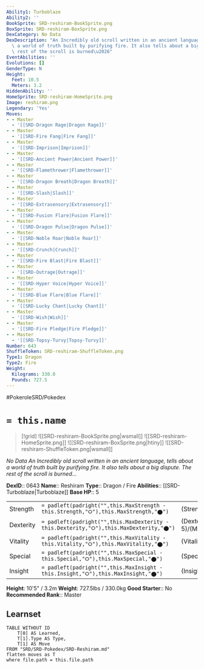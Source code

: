 ```yaml
---
Ability1: Turboblaze
Ability2: ''
BookSprite: SRD-reshiram-BookSprite.png
BoxSprite: SRD-reshiram-BoxSprite.png
DexCategory: No Data
DexDescription: "An Incredibly old scroll written in an ancient language, tells about\
  \ a world of truth built by purifying fire. It also tells about a big dispute. The\
  \ rest of the scroll is burned\u2026"
EventAbilities: ''
Evolutions: []
GenderType: N
Height:
  Feet: 10.5
  Meters: 3.2
HiddenAbility: ''
HomeSprite: SRD-reshiram-HomeSprite.png
Image: reshiram.png
Legendary: 'Yes'
Moves:
- - Master
  - '[[SRD-Dragon Rage|Dragon Rage]]'
- - Master
  - '[[SRD-Fire Fang|Fire Fang]]'
- - Master
  - '[[SRD-Imprison|Imprison]]'
- - Master
  - '[[SRD-Ancient Power|Ancient Power]]'
- - Master
  - '[[SRD-Flamethrower|Flamethrower]]'
- - Master
  - '[[SRD-Dragon Breath|Dragon Breath]]'
- - Master
  - '[[SRD-Slash|Slash]]'
- - Master
  - '[[SRD-Extrasensory|Extrasensory]]'
- - Master
  - '[[SRD-Fusion Flare|Fusion Flare]]'
- - Master
  - '[[SRD-Dragon Pulse|Dragon Pulse]]'
- - Master
  - '[[SRD-Noble Roar|Noble Roar]]'
- - Master
  - '[[SRD-Crunch|Crunch]]'
- - Master
  - '[[SRD-Fire Blast|Fire Blast]]'
- - Master
  - '[[SRD-Outrage|Outrage]]'
- - Master
  - '[[SRD-Hyper Voice|Hyper Voice]]'
- - Master
  - '[[SRD-Blue Flare|Blue Flare]]'
- - Master
  - '[[SRD-Lucky Chant|Lucky Chant]]'
- - Master
  - '[[SRD-Wish|Wish]]'
- - Master
  - '[[SRD-Fire Pledge|Fire Pledge]]'
- - Master
  - '[[SRD-Topsy-Turvy|Topsy-Turvy]]'
Number: 643
ShuffleToken: SRD-reshiram-ShuffleToken.png
Type1: Dragon
Type2: Fire
Weight:
  Kilograms: 330.0
  Pounds: 727.5
---
```


#PokeroleSRD/Pokedex

# `= this.name`

> [!grid]
> ![[SRD-reshiram-BookSprite.png|wsmall]]
> ![[SRD-reshiram-HomeSprite.png]]
> ![[SRD-reshiram-BoxSprite.png|htiny]]
> ![[SRD-reshiram-ShuffleToken.png|wsmall]]


*No Data*
*An Incredibly old scroll written in an ancient language, tells about a world of truth built by purifying fire. It also tells about a big dispute. The rest of the scroll is burned…*

**DexID**:: 0643
**Name**:: Reshiram
**Type**:: Dragon / Fire
**Abilities**:: [[SRD-Turboblaze|Turboblaze]]
**Base HP**:: 5

|           |                                                                                        |                                          |
| --------- | -------------------------------------------------------------------------------------- | ---------------------------------------- |
| Strength  | `= padleft(padright("",this.MaxStrength - this.Strength,"⭘"),this.MaxStrength,"⬤")`    | (Strength::7)/(MaxStrength::7)   |
| Dexterity | `= padleft(padright("",this.MaxDexterity - this.Dexterity,"⭘"),this.MaxDexterity,"⬤")` | (Dexterity:: 5)/(MaxDexterity::5) |
| Vitality  | `= padleft(padright("",this.MaxVitality - this.Vitality,"⭘"),this.MaxVitality,"⬤")`    | (Vitality::6)/(MaxVitality::6)   |
| Special   | `= padleft(padright("",this.MaxSpecial - this.Special,"⭘"),this.MaxSpecial,"⬤")`       | (Special::8)/(MaxSpecial::8)     |
| Insight   | `= padleft(padright("",this.MaxInsight - this.Insight,"⭘"),this.MaxInsight,"⬤")`       | (Insight::7)/(MaxInsight::7)     |

**Height**: 10'5" / 3.2m
**Weight**: 727.5lbs / 330.0kg
**Good Starter**:: No
**Recommended Rank**:: Master

## Learnset

```dataview
TABLE WITHOUT ID
    T[0] AS Learned,
    T[1].Type AS Type,
    T[1] AS Move
FROM "SRD/SRD-Pokedex/SRD-Reshiram.md"
flatten moves as T
where file.path = this.file.path
```

